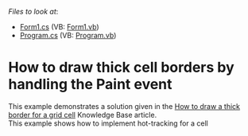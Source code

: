 <!-- default file list -->
*Files to look at*:

* [Form1.cs](./CS/Form1.cs) (VB: [Form1.vb](./VB/Form1.vb))
* [Program.cs](./CS/Program.cs) (VB: [Program.vb](./VB/Program.vb))
<!-- default file list end -->
# How to draw thick cell borders by handling the Paint event


<p>This example demonstrates a solution given in  the <a href="https://www.devexpress.com/Support/Center/p/A1018">How to draw a thick border for a grid cell</a> Knowledge Base article. <br />
This example shows how to implement hot-tracking for a cell</p>

<br/>



